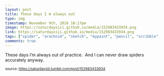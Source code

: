 ```yaml
---
layout: post
title: These days I m always out 
type: img
timestamp: November 9th, 2016 10:17pm
image: https://saturdayxiii.github.io/media/152983433934.png
link: https://saturdayxiii.github.io/media/152983433934.png
tags: ["spider", "arachnid", "sketch", "mypaint", "pencil", "scribble", "illustration", "art"]
comments: true
---
```


These days I’m always out of practice.  And I can never draw spiders accurately anyway.
 
  
<small>source: https://saturdayxiii.tumblr.com/post/152983433934</small>